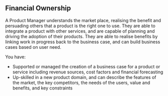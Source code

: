 ## Financial Ownership

A Product Manager understands the market place, realising the benefit and persuading others that a product is the right one to use. They are able to integrate a product with other services, and are capable of planning and driving the adoption of their products. They are able to realise benefits by linking work in progress back to the business case, and can build business cases based on user need.

You have:

* Supported or managed the creation of a business case for a product or service including revenue sources, cost factors and financial forecasting
* Up-skilled in a new product domain, and can describe the features of the market, the key competitors, the needs of the users, value and benefits, and key constraints
